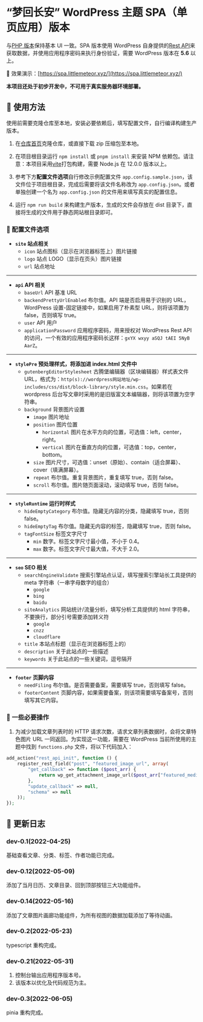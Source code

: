# “梦回长安” WordPress 主题 SPA（单页应用）版本

与[PHP 版本](https://github.com/cbhh/wordpress-theme)保持基本 UI 一致。SPA 版本使用 WordPress 自身提供的[Rest API](https://developer.wordpress.org/rest-api/)来获取数据，并使用应用程序密码来执行身份验证，需要 WordPress 版本在 **5.6** 以上。

🍪 效果演示：[https://spa.littlemeteor.xyz/](https://spa.littlemeteor.xyz/)

**本项目还处于初步开发中，不可用于真实服务器环境部署。**

## 🍜 使用方法

使用前需要克隆仓库至本地，安装必要依赖后，填写配置文件，自行编译构建生产版本。

1. 在[仓库首页](https://github.com/cbhh/wordpress-theme-spa)克隆仓库，或直接下载 zip 压缩包至本地。

2. 在项目根目录运行 `npm install` 或 `pnpm install` 来安装 NPM 依赖包。请注意：本项目采用[vite](https://cn.vitejs.dev)打包构建，需要 Node.js 在 12.0.0 版本以上。

3. 参考下方**配置文件选项**自行修改示例配置文件 `app.config.sample.json`，该文件位于项目根目录，完成后需要将该文件名称改为 `app.config.json`。或者单独创建一个名为 `app.config.json` 的文件用来填写真实的配置信息。

4. 运行 `npm run build` 来构建生产版本，生成的文件会存放在 dist 目录下，直接将生成的文件用于静态网站根目录即可。

### 🌰 配置文件选项

- **`site` 站点相关**
  - `icon` 站点图标（显示在浏览器标签上）图片链接
  - `logo` 站点 LOGO（显示在页头）图片链接
  - `url` 站点地址

---

- **`api` API 相关**
  - `baseUrl` API 基准 URL
  - `backendPrettyUrlEnabled` 布尔值。API 端是否启用易于识别的 URL，WordPress 设置-固定链接中，如果启用了朴素型 URL，则将该项置为 false，否则填写 true。
  - `user` API 用户
  - `applicationPassword` 应用程序密码，用来授权对 WordPress Rest API 的访问，一个有效的应用程序密码长这样：`gxYX wxyy aSQJ tAEI 5NyB AarZ`。

---

- **`stylePre` 预处理样式，将添加进 index.html 文件中**
  - `gutenbergEditorStylesheet` 古腾堡编辑器（区块编辑器）样式表文件 URL，格式为：`http(s)://wordpress网站地址/wp-includes/css/dist/block-library/style.min.css`。如果若在 wordpress 后台写文章时采用的是旧版富文本编辑器，则将该项置为空字符串。
  - `background` 背景图片设置
    - `image` 图片地址
    - `position` 图片位置
      - `horizontal` 图片在水平方向的位置，可选值：left，center，right。
      - `vertical` 图片在垂直方向的位置，可选值：top，center，bottom。
    - `size` 图片尺寸，可选值：unset（原始）、contain（适合屏幕）、cover（填满屏幕）。
    - `repeat` 布尔值。重复背景图片，重复填写 true，否则 false。
    - `scroll` 布尔值。图片随页面滚动，滚动填写 true，否则 false。

---

- **`styleRuntime` 运行时样式**
  - `hideEmptyCategory` 布尔值。隐藏无内容的分类，隐藏填写 true，否则 false。
  - `hideEmptyTag` 布尔值。隐藏无内容的标签，隐藏填写 true，否则 false。
  - `tagFontSize` 标签文字尺寸
    - `min` 数字。标签文字尺寸最小值，不小于 0.4。
    - `max` 数字。标签文字尺寸最大值，不大于 2.0。

---

- **`seo` SEO 相关**
  - `searchEngineValidate` 搜索引擎站点认证，填写搜索引擎站长工具提供的 meta 字符串（一串字母数字的组合）
    - `google`
    - `bing`
    - `baidu`
  - `siteAnalytics` 网站统计/流量分析，填写分析工具提供的 html 字符串，不要换行，部分引号需要添加转义符
    - `google`
    - `cnzz`
    - `cloudflare`
  - `title` 本站点标题（显示在浏览器标签上的）
  - `description` 关于此站点的一些描述
  - `keywords` 关于此站点的一些关键词，逗号隔开

---

- **`footer` 页脚内容**
  - `needFiling` 布尔值。是否需要备案，需要填写 true，否则填写 false。
  - `footerContent` 页脚内容，如果需要备案，则该项需要填写备案号，否则填写其它内容。

### 🥚 一些必要操作

1. 为减少加载文章列表时的 HTTP 请求次数，请求文章列表数据时，会将文章特色图片 URL 一同返回。为实现这一功能，需要在 WordPress 当前所使用的主题中找到 `functions.php` 文件，将以下代码加入：

```php
add_action("rest_api_init", function () {
    register_rest_field("post", "featured_image_url", array(
        "get_callback" => function ($post_arr) {
            return wp_get_attachment_image_url($post_arr["featured_media"], "full");
        },
        "update_callback" => null,
        "schema" => null
    ));
});
```

## 🍭 更新日志

### dev-0.1(2022-04-25)

基础查看文章、分类、标签、作者功能已完成。

### dev-0.12(2022-05-09)

添加了当月日历、文章目录、回到顶部按钮三大功能组件。

### dev-0.14(2022-05-16)

添加了文章图片画廊功能组件，为所有视图的数据加载添加了等待动画。

### dev-0.2(2022-05-23)

typescript 重构完成。

### dev-0.21(2022-05-31)

1. 控制台输出应用程序版本号。
2. 该版本以优化及代码规范为主。

### dev-0.3(2022-06-05)

pinia 重构完成。
